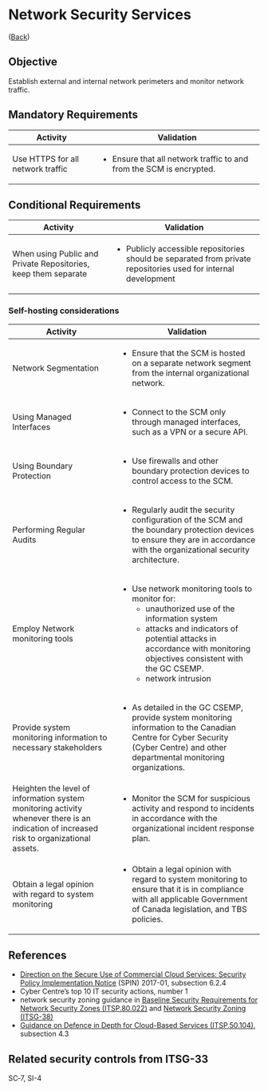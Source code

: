 # Network Security Services

([Back](../../GUARDRAILS.md))

## Objective

Establish external and internal network perimeters and monitor network traffic.


## Mandatory Requirements

| Activity | Validation |
 --- | --- |
| Use HTTPS for all network traffic | <ul><li>Ensure that all network traffic to and from the SCM is encrypted.</li></ul> |

## Conditional Requirements

| Activity |    Validation |
| --- | --- |
| When using Public and Private Repositories, keep them separate | <ul><li>Publicly accessible repositories should be separated from private repositories used for internal development</li></ul> |

### Self-hosting considerations

| Activity | Validation |
| --- | --- |
| Network Segmentation | <ul><li>Ensure that the SCM is hosted on a separate network segment from the internal organizational network.</li></ul> |
| Using Managed Interfaces | <ul><li>Connect to the SCM only through managed interfaces, such as a VPN or a secure API.</li></ul> |
| Using Boundary Protection | <ul><li>Use firewalls and other boundary protection devices to control access to the SCM.</li></ul> |
| Performing Regular Audits | <ul><li>Regularly audit the security configuration of the SCM and the boundary protection devices to ensure they are in accordance with the organizational security architecture.</li></ul> |
| Employ Network monitoring tools | <ul><li>Use network monitoring tools to monitor for: <ul><li>unauthorized use of the information system</li><li>attacks and indicators of potential attacks in accordance with monitoring objectives consistent with the GC CSEMP.</li><li>network intrusion</li></ul></li></ul> |
| Provide system monitoring information to necessary stakeholders | <ul><li>As detailed in the GC CSEMP, provide system monitoring information to the Canadian Centre for Cyber Security (Cyber Centre) and other departmental monitoring organizations.</li></ul> |
| Heighten the level of information system monitoring activity whenever there is an indication of increased risk to organizational assets. | <ul><li>Monitor the SCM for suspicious activity and respond to incidents in accordance with the organizational incident response plan. </li></ul>|
|Obtain a legal opinion with regard to system monitoring | <ul><li>Obtain a legal opinion with regard to system monitoring to ensure that it is in compliance with all applicable Government of Canada legislation, and TBS policies.</li></ul> |

## References

- [Direction on the Secure Use of Commercial Cloud Services: Security Policy Implementation Notice](https://www.canada.ca/en/treasury-board-secretariat/services/access-information-privacy/security-identity-management/direction-secure-use-commercial-cloud-services-spin.html) (SPIN) 2017-01, subsection 6.2.4
- Cyber Centre’s top 10 IT security actions, number 1
- network security zoning guidance in [Baseline Security Requirements for Network Security Zones (ITSP.80.022)](https://cyber.gc.ca/en/guidance/baseline-security-requirements-network-security-zones-government-canada-itsg-22) and [Network Security Zoning (ITSG-38)](https://cyber.gc.ca/en/guidance/network-security-zoning-design-considerations-placement-services-within-zones-itsg-38)
- [Guidance on Defence in Depth for Cloud-Based Services (ITSP.50.104)](https://cyber.gc.ca/en/guidance/itsp50104-guidance-defence-depth-cloud-based-services), subsection 4.3

## Related security controls from ITSG-33

SC‑7, SI-4
